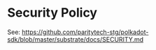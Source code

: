 # Security Policy

See: https://github.com/paritytech-stg/polkadot-sdk/blob/master/substrate/docs/SECURITY.md
